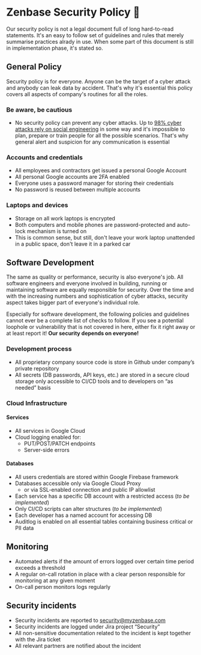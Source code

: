 # Zenbase Security Policy 🔐

Our security policy is not a legal document full of long hard-to-read statements. It's an easy to follow set of guidelines and rules that merely summarise practices alrady in use. When some part of this document is still in implementation phase, it's stated so.

## General Policy

Security policy is for everyone. Anyone can be the target of a cyber attack and anybody can leak data by accident. That's why it's essential this policy covers all aspects of company's routines for all the roles.

### Be aware, be cautious
- No security policy can prevent any cyber attacks. Up to [98% cyber attacks rely on social engineering](https://purplesec.us/cyber-security-trends-2021/) in some way and it's impossible to plan, prepare or train people for all the possible scenarios. That's why general alert and suspicion for any communication is essential

### Accounts and credentials

- All employees and contractors get issued a personal Google Account
- All personal Google accounts are 2FA enabled
- Everyone uses a password manager for storing their credentials
- No password is reused between multiple accounts

### Laptops and devices
- Storage on all work laptops is encrypted
- Both computers and mobile phones are password-protected and auto-lock mechanism is turned on
- This is common sense, but still, don't leave your work laptop unattended in a public space, don't leave it in a parked car

## Software Development

The same as quality or performance, security is also everyone's job. All software engineers and everyone involved in building, running or maintaining software are equally responsible for security. Over the time and with the increasing numbers and sophistication of cyber attacks, security aspect takes bigger part of everyone's individual role.

Especially for software development, the following policies and guidelines cannot ever be a complete list of checks to follow. If you see a potential loophole or vulnerability that is not covered in here, either fix it right away or at least report it! **Our security depends on everyone!**

### Development process

- All proprietary company source code is store in Github under company’s private repository
- All secrets (DB passwords, API keys, etc.) are stored in a secure cloud storage only accessible to CI/CD tools and to developers on “as needed” basis

### Cloud Infrastructure

#### Services
- All services in Google Cloud
- Cloud logging enabled for:
    - PUT/POST/PATCH endpoints
    - Server-side errors

#### Databases
- All users credentials are stored within Google Firebase framework
- Databases accessible only via Google Cloud Proxy
  - or via SSL-enabled connection and public IP allowlist
- Each service has a specific DB account with a restricted access (_to be implemented_)
- Only CI/CD scripts can alter structures (_to be implemented_)
- Each developer has a named account for accessing DB
- Auditlog is enabled on all essential tables containing business critical or PII data

## Monitoring

- Automated alerts if the amount of errors logged over certain time period exceeds a threshold
- A regular on-call rotation in place with a clear person responsible for monitoring at any given moment
- On-call person monitors logs regularly

## Security incidents

- Security incidents are reported to security@myzenbase.com
- Security incidents are logged under Jira project “Security”
- All non-sensitive documentation related to the incident is kept together with the Jira ticket
- All relevant partners are notified about the incident
